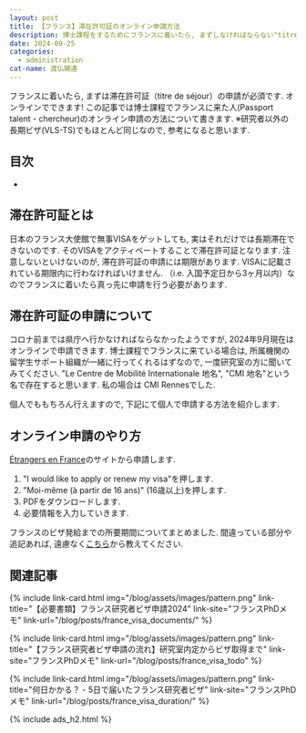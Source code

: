 ```yaml
---
layout: post
title: 【フランス】滞在許可証のオンライン申請方法
description: 博士課程をするためにフランスに着いたら, まずしなければならない"titre de séjour"のオンライン申請について. パスポートのVISAだけでは長期滞在できません.
date: 2024-09-25
categories: 
  - administration
cat-name: 渡仏関連
---
```


フランスに着いたら, まずは滞在許可証（titre de séjour）の申請が必須です. オンラインでできます! この記事では博士課程でフランスに来た人(Passport talent - chercheur)のオンライン申請の方法について書きます. ※研究者以外の長期ビザ(VLS-TS)でもほとんど同じなので, 参考になると思います.

## 目次

- []()

## 滞在許可証とは

日本のフランス大使館で無事VISAをゲットしても, 実はそれだけでは長期滞在できないのです. そのVISAをアクティベートすることで滞在許可証となります. 注意しないといけないのが, 滞在許可証の申請には期限があります. VISAに記載されている期限内に行わなければいけません. （i.e. 入国予定日から3ヶ月以内）なのでフランスに着いたら真っ先に申請を行う必要があります.


## 滞在許可証の申請について

コロナ前までは県庁へ行かなければならなかったようですが, <span class="marker">2024年9月現在はオンラインで申請</span>できます. 博士課程でフランスに来ている場合は, 所属機関の留学生サポート組織が一緒に行ってくれるはずなので, 一度研究室の方に聞いてみてください. "Le Centre de Mobilité Internationale 地名", "CMI 地名"という名で存在すると思います. 私の場合は CMI Rennesでした.

個人でももちろん行えますので, 下記にて個人で申請する方法を紹介します. 

## オンライン申請のやり方

[Étrangers en France](https://administration-etrangers-en-france.interieur.gouv.fr/particuliers/#/)のサイトから申請します.



1. "I would like to apply or renew my visa"を押します.
2. "Moi-même (à partir de 16 ans)" (16歳以上)を押します.
3. PDFをダウンロードします.
4. 必要情報を入力していきます.

フランスのビザ発給までの所要期間についてまとめました. 間違っている部分や追記あれば, 遠慮なく[こちら](https://forms.gle/QNzFbuAdrYB565GS8)から教えてください. 

## 関連記事


{% include link-card.html 
img="/blog/assets/images/pattern.png" 
link-title="【必要書類】フランス研究者ビザ申請2024" 
link-site="フランスPhDメモ" 
link-url="/blog/posts/france_visa_documents/" 
%}

{% include link-card.html 
img="/blog/assets/images/pattern.png" 
link-title="【フランス研究者ビザ申請の流れ】研究室内定からビザ取得まで" 
link-site="フランスPhDメモ" 
link-url="/blog/posts/france_visa_todo" 
%}


{% include link-card.html 
img="/blog/assets/images/pattern.png" 
link-title="何日かかる？ - 5日で届いたフランス研究者ビザ" 
link-site="フランスPhDメモ" 
link-url="/blog/posts/france_visa_duration/" 
%}


{% include ads_h2.html %}